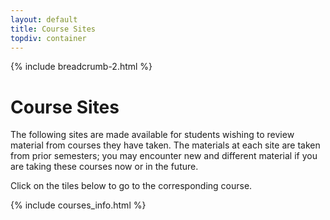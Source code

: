 ```yaml
---
layout: default
title: Course Sites
topdiv: container
---
```

{% include breadcrumb-2.html %}

# Course Sites

The following sites are made available for students wishing to review material from courses they have taken.  The materials at each site are taken from prior semesters; you may encounter new and different material if you are taking these courses now
  or in the future.

Click on the tiles below to go to the corresponding course.

{% include courses_info.html %}

<div id="course_cards_div" class="container"></div>

<script>
    const generateCourseCard = (course) => {
      return `
        <div class="col-sm-4">  <!-- Change to col-sm-4 for 3 columns -->
            <div class="card" style="margin-bottom: 20px;">  <!-- Bootstrap card class -->
                <div class="card-body">
                <a href="${course.url}" class="thumbnail">
                    <h4 style="text-align: center; margin-bottom: 0px">${course.num}</h4>
                    <h3 style="text-align: center; margin-top: 5px">${course.name}</h3>
                    <p>${course.description.split(" ").slice(0, 15).join(" ")}</p>
                </a>
                </div>
            </div>
        </div>
      `;
    };
    
    let rowOpen = false;  // Track if a row is currently open
    for (let i = 0; i < courses.length; i++) {
        if (i % 3 === 0) {
            if (rowOpen) {
                course_cards_div.innerHTML += '</div>'; // Close the previous row
            }
            course_cards_div.innerHTML += '<div class="row">'; // Start a new row
            rowOpen = true;  // Mark the row as open
        }
        course_cards_div.innerHTML += generateCourseCard(courses[i]);
    }
    if (rowOpen) {
        course_cards_div.innerHTML += '</div>'; // Close the last row if it was opened
    }
</script>